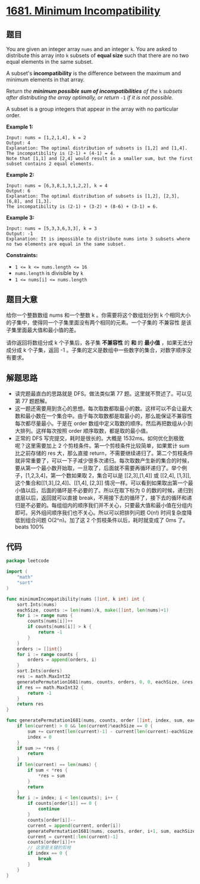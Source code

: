 # [1681. Minimum Incompatibility](https://leetcode.com/problems/minimum-incompatibility/)


## 题目

You are given an integer array `nums` and an integer `k`. You are asked to distribute this array into `k` subsets of **equal size** such that there are no two equal elements in the same subset.

A subset's **incompatibility** is the difference between the maximum and minimum elements in that array.

Return *the **minimum possible sum of incompatibilities** of the* `k` *subsets after distributing the array optimally, or return* `-1` *if it is not possible.*

A subset is a group integers that appear in the array with no particular order.

**Example 1:**

```
Input: nums = [1,2,1,4], k = 2
Output: 4
Explanation: The optimal distribution of subsets is [1,2] and [1,4].
The incompatibility is (2-1) + (4-1) = 4.
Note that [1,1] and [2,4] would result in a smaller sum, but the first subset contains 2 equal elements.
```

**Example 2:**

```
Input: nums = [6,3,8,1,3,1,2,2], k = 4
Output: 6
Explanation: The optimal distribution of subsets is [1,2], [2,3], [6,8], and [1,3].
The incompatibility is (2-1) + (3-2) + (8-6) + (3-1) = 6.

```

**Example 3:**

```
Input: nums = [5,3,3,6,3,3], k = 3
Output: -1
Explanation: It is impossible to distribute nums into 3 subsets where no two elements are equal in the same subset.

```

**Constraints:**

- `1 <= k <= nums.length <= 16`
- `nums.length` is divisible by `k`
- `1 <= nums[i] <= nums.length`

## 题目大意

给你一个整数数组 nums 和一个整数 k 。你需要将这个数组划分到 k 个相同大小的子集中，使得同一个子集里面没有两个相同的元素。一个子集的 不兼容性 是该子集里面最大值和最小值的差。

请你返回将数组分成 k 个子集后，各子集 **不兼容性** 的 **和** 的 **最小值** ，如果无法分成分成 k 个子集，返回 -1 。子集的定义是数组中一些数字的集合，对数字顺序没有要求。

## 解题思路

- 读完题最直白的思路就是 DFS。做法类似第 77 题。这里就不赘述了。可以见第 77 题题解。
- 这一题还需要用到贪心的思想。每次取数都取最小的数。这样可以不会让最大数和最小数在一个集合中。由于每次取数都是取最小的，那么能保证不兼容性每次都尽量最小。于是在 order 数组中定义取数的顺序。然后再把数组从小到大排列。这样每次按照 order 顺序取数，都是取的最小值。
- 正常的 DFS 写完提交，耗时是很长的。大概是 1532ms。如何优化到极致呢？这里需要加上 2 个剪枝条件。第一个剪枝条件比较简单，如果累计 sum 比之前存储的 res 大，那么直接 return，不需要继续递归了。第二个剪枝条件就非常重要了，可以一下子减少很多次递归。每次取数产生新的集合的时候，要从第一个最小数开始取，一旦取了，后面就不需要再循环递归了。举个例子，[1,2,3,4]，第一个数如果取 2，集合可以是 [[2,3],[1,4]] 或 [[2,4], [1,3]], 这个集合和[[1,3],[2,4]]、[[1,4], [2,3]] 情况一样。可以看到如果取出第一个最小值以后，后面的循环是不必要的了。所以在取下标为 0 的数的时候，递归到底层以后，返回就可以直接 break，不用接下去的循环了，接下去的循环和递归是不必要的。每组组内的顺序我们并不关心，只要最大值和最小值在分组内即可。另外组间顺序我们也不关心。所以可以把排列问题 O(n!) 时间复杂度降低到组合问题 O(2^n)。加了这 2 个剪枝条件以后，耗时就变成了 0ms 了。beats 100%

## 代码

```go
package leetcode

import (
    "math"
    "sort"
)

func minimumIncompatibility(nums []int, k int) int {
    sort.Ints(nums)
    eachSize, counts := len(nums)/k, make([]int, len(nums)+1)
    for i := range nums {
        counts[nums[i]]++
        if counts[nums[i]] > k {
            return -1
        }
    }
    orders := []int{}
    for i := range counts {
        orders = append(orders, i)
    }
    sort.Ints(orders)
    res := math.MaxInt32
    generatePermutation1681(nums, counts, orders, 0, 0, eachSize, &res, []int{})
    if res == math.MaxInt32 {
        return -1
    }
    return res
}

func generatePermutation1681(nums, counts, order []int, index, sum, eachSize int, res *int, current []int) {
    if len(current) > 0 && len(current)%eachSize == 0 {
        sum += current[len(current)-1] - current[len(current)-eachSize]
        index = 0
    }
    if sum >= *res {
        return
    }
    if len(current) == len(nums) {
        if sum < *res {
            *res = sum
        }
        return
    }
    for i := index; i < len(counts); i++ {
        if counts[order[i]] == 0 {
            continue
        }
        counts[order[i]]--
        current = append(current, order[i])
        generatePermutation1681(nums, counts, order, i+1, sum, eachSize, res, current)
        current = current[:len(current)-1]
        counts[order[i]]++
        // 这里是关键的剪枝
        if index == 0 {
            break
        }
    }
}
```